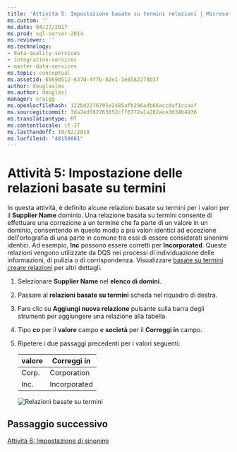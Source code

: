 ```yaml
---
title: 'Attività 5: Impostazione basate su termini relazioni | Microsoft Docs'
ms.custom: ''
ms.date: 04/27/2017
ms.prod: sql-server-2014
ms.reviewer: ''
ms.technology:
- data-quality-services
- integration-services
- master-data-services
ms.topic: conceptual
ms.assetid: 6569d512-637d-4f7b-82e1-1e8582278b37
author: douglaslms
ms.author: douglasl
manager: craigg
ms.openlocfilehash: 122bd2276705e2485afb296adb66accdaf1ccaaf
ms.sourcegitcommit: 3da2edf82763852cff6772a1a282ace3034b4936
ms.translationtype: MT
ms.contentlocale: it-IT
ms.lasthandoff: 10/02/2018
ms.locfileid: "48150081"
---
```

# <a name="task-5-setting-term-based-relationships"></a>Attività 5: Impostazione delle relazioni basate su termini
  In questa attività, è definito alcune relazioni basate su termini per i valori per il **Supplier Name** dominio. Una relazione basata su termini consente di effettuare una correzione a un termine che fa parte di un valore in un dominio, consentendo in questo modo a più valori identici ad eccezione dell'ortografia di una parte in comune tra essi di essere considerati sinonimi identici. Ad esempio, **Inc** possono essere corretti per **Incorporated**. Queste relazioni vengono utilizzate da DQS nei processi di individuazione delle informazioni, di pulizia o di corrispondenza. Visualizzare [basate su termini creare relazioni](http://msdn.microsoft.com/library/hh510404.aspx) per altri dettagli.  
  
1.  Selezionare **Supplier Name** nel **elenco di domini**.  
  
2.  Passare al **relazioni basate su termini** scheda nel riquadro di destra.  
  
3.  Fare clic su **Aggiungi nuova relazione** pulsante sulla barra degli strumenti per aggiungere una relazione alla tabella.  
  
4.  Tipo **co** per il **valore** campo e **società** per il **Correggi in** campo.  
  
5.  Ripetere i due passaggi precedenti per i valori seguenti:  
  
    |valore|Correggi in|  
    |-----------|----------------|  
    |Corp.|Corporation|  
    |Inc.|Incorporated|  
  
     ![Relazioni basate su termini](../../2014/tutorials/media/et-settingtermbasedrelations.jpg "relazioni basate su termini")  
  
## <a name="next-step"></a>Passaggio successivo  
 [Attività 6: Impostazione di sinonimi](../../2014/tutorials/task-6-setting-synonyms.md)  
  
  
